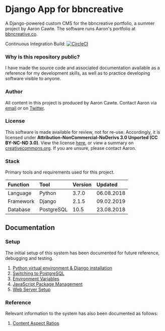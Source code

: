# Django App for bbncreative
A Django-powered custom CMS for the bbncreative portfolio, a summer project by Aaron Cawte. The software runs Aaron's portfolio at [bbncreative.co](https://bbncreative.co).

Continuous Integration Build: [![CircleCI](https://circleci.com/gh/aaroncawte/bbncreative-django/tree/master.svg?style=svg&circle-token=dbf29770a59f46187030dc984ae4c03e1f988f42)](https://circleci.com/gh/aaroncawte/bbncreative-django)

### Why is this repository public?
I have made the source code and associated documentation available as a reference for my development skills, as well as to practice developing software visible to anyone.

### Author
All content in this project is produced by Aaron Cawte.
Contact Aaron via [email](mailto:aaron@bbncreative.co) or on [Twitter](https://twitter.com/aaroncawte).

### License
This software is made available for review, not for re-use. Accordingly, it is licensed under **Attribution-NonCommercial-NoDerivs 3.0 Unported (CC BY-NC-ND 3.0)**. View the license [here](/license.md), or view a summary on [creativecommons.org](https://creativecommons.org/licenses/by-nc-nd/3.0/). If you are unsure, please contact Aaron.
### Stack
Primary tools and requirements used for this project.

| Function | Tool | Version | Updated |
|:--|:--|:--|:--|
| Language | Python | 3.7.0 | 06.08.2018 |
| Framework | Django | 2.1.5 | 09.02.2019 |
| Database | PostgreSQL | 10.5 | 23.08.2018 |


## Documentation

### Setup
The initial setup of this system has been documented for future reference, debugging and testing.

1. [Python virtual environment & Django installation](/docs/setup/virtualenv.md)
2. [Switching to PostgreSQL](/docs/setup/postgresql.md)
3. [Environment Variables](/docs/setup/envvars.md)
4. [JavaScript Package Management](/docs/setup/jspackages.md)
5. [Web Server Setup](/docs/setup/webserver.md)

### Reference
Relevant information to the system has also been documented as follows:

1. [Content Aspect Ratios](/docs/appendices/aspect_ratios.md)